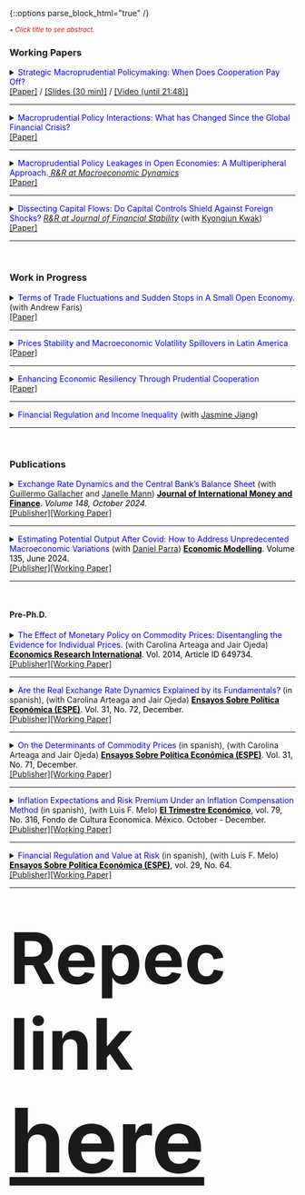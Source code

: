 {::options parse_block_html="true" /}



<font color="scarlet"><i><small>&bull; Click title to see abstract.</small></i></font> 
### Working Papers

<!--
Strategic Macroprudential Policymaking: When Does Cooperation Pay Off? \[[pdf](/files/papers/MaPDynamic.pdf)\] \[[slides](/files/papers/MaPdynSlides_BbagUW11272020.pdf)\]  **(Job Market Paper)**
<p>
<details><summary><span style="color:blue; font-size:0.85em"> View/Hide Abstract </span></summary>
  <div class="panel" style="background-color: #F1F1F1; color: #666; padding: 10px;"><p>
  I study whether emerging economies can navigate the global financial cycle more successfully by resorting to internationally coordinated macroprudential policies. For this, I set an open economy model with banking frictions in a center-periphery environment with multiple emerging economies. Then, I evaluate the performance of several policy arrangements that differ by the degree and type of cooperation. I find that cooperation can generate welfare gains but is not always beneficial relative to nationally-oriented policies. Instead, only regimes where the financial center acts cooperatively generate welfare gains. When present, two mechanisms generate the gains: a cancellation effect of national incentives to manipulate the global interest rate and a motive for steering capital flows to emerging economies. The first mechanism eliminates unnecessary policy fluctuations and the second helps prevent capital retrenchments in the center. These effects can be quantitatively relevant as good cooperation regimes can reduce the welfare losses induced by a financial friction between 60% and 80%. <br></p></div>
</details>
</p>

Macroprudential Policy Coordination in Open Economies: A Multicountry Approach. \[[pdf](/files/papers/MaPCoordFinite.pdf)\] \[[slides](/files/papers/MaPToySlides_WUSTL.pdf)\]

Macroprudential Policy Interactions: What has Changed Since the Global Financial Crisis? \[[pdf](/files/papers/MaPInteractions.pdf)\] \[[slides](/files/papers/MaPInteractions_BbagApr2021.pdf)\]

-->

<details>
  <summary markdown="span"><font color="blue">Strategic Macroprudential Policymaking: When Does Cooperation Pay Off?</font> <span style="color:black"> <b></b> </span> </summary>
  
    
  | **Abstract**          |
  |:---------------------------|
  | <font color="black">I study whether emerging economies can navigate the global financial cycle more successfully by resorting to internationally coordinated macroprudential policies. For this, I set an open economy model with banking frictions in a center-periphery environment with multiple emerging economies. Then, I evaluate the performance of several policy arrangements that differ by the degree and type of cooperation. I find that cooperation can generate welfare gains but is not always beneficial relative to nationally-oriented policies. Instead, only regimes where the financial center acts cooperatively generate welfare gains. When present, two mechanisms generate the gains: a cancellation effect of national incentives to manipulate the global interest rate and a motive for steering capital flows to emerging economies. The first mechanism eliminates unnecessary policy fluctuations and the second helps prevent capital retrenchments in the center. These effects can be quantitatively relevant as good cooperation regimes can reduce the welfare losses induced by a financial friction between 60% and 80%.</font> |
  
 </details>
 <a href="https://cagranados.github.io/files/papers/DynCoop.pdf" target="_blank"><u>[Paper]</u></a> /
 <a href="https://cagranados.github.io/files/papers/MaPdynSlides_USurrey.pdf" target="_blank"><u>[Slides (30 min)]</u></a> /
 <a href="https://www.youtube.com/watch?v=xX1YCaek0s0" target="_blank"><u>[Video (until 21:48)]</u></a>
 

 ----
 
<details>
  <summary markdown="span"><font color="blue">Macroprudential Policy Interactions: What has Changed Since the Global Financial Crisis?</font></summary>
    
  | **Abstract**          |
  |:---------------------------|
  | <font color="black">We study the empirical international policy interactions between macroprudential regulators with the objective of determining whether these adjust their policies with cross-border strategic considerations in mind. For that, we analyze the policy-to-policy interactions for a panel of 65 economies using a local projection approach. Our findings suggest that domestic regulators do react in response to foreign policy changes positively and on average will tighten their domestic tools in response to stricter foreign financial regulations (tightenings). We apply additional specifications to disentangle the average policy effect and obtain that: (i) regulators react mainly to policy changes in advanced economies, (ii) the reaction to foreign policy changes is stronger in advanced economies, (iii) reactions to emerging regulations are less important, but can exist at the regional level (emerging-to-emerging). Additionally, results by type of foreign policy instruments suggest that, other than the typical positive response in our baseline, there can also be occasional loosening adjustments in emerging economies after foreign policy tightenings of some prudential instruments. Our results point to the existence of important policy interactions that can create the scope for coordinated policy frameworks aimed to mitigate inefficiencies in the level of macroprudential interventionism.</font> |
  
 </details>
 <a href="https://cagranados.github.io/files/papers/MaPInteractions.pdf"><u>[Paper]</u></a>
 
 ----
 
<details>
  <summary markdown="span"><font color="blue">Macroprudential Policy Leakages in Open Economies: A Multiperipheral Approach.</font><i><u> R&R at Macroeconomic Dynamics</u></i></summary>
    
  | **Abstract**          |
  |:---------------------------|
  | <font color="black">To understand the international nature of the macroprudential policy and the potential cross-border regulatory leakages these imply we develop a three-country center-periphery framework with financial frictions and limited financial intermediation in emerging economies. Each country has a macroprudential instrument to smooth credit spread distortions; however, the banking regulations can leak to other economies and be subject to costs. Our results show the presence of cross-border regulation spillovers that increase with the extent of financial frictions, that are driven by the capacity of the regulation to limit aggregate intermediation, and that can be magnified if policymakers are forward-looking. We discuss the policy implications of the resulting macroprudential interdependence and the potential scope for policy design that improves the management of the trade-off between mitigating the financial frictions and curtailing intermediation.</font> |
  
 </details>
 <a href="https://cagranados.github.io/files/papers/MaPLeakages.pdf" target="_blank"><u>[Paper]</u></a> 
  
 ----
 


 <details>
  <summary markdown="span"><font color="blue">Dissecting Capital Flows: Do Capital Controls Shield Against Foreign Shocks?  </font><i><u> R&R at Journal of Financial Stability</u></i>
		 (with <a href="https://sites.google.com/view/kj-kwak" target="_blank">Kyongjun Kwak</a>)
  </summary>
    
  | **Abstract**          |
  |:---------------------------|
  | <font color="black">To rationalize the increased use of capital flows regulations in recent times, we study the capacity of capital flow management measures (CFMs) to insulate an economy from external shocks. We examine the extent to which CFMs mitigate the effects of US monetary shocks and whether measuring this mitigation at the net or gross level of flows matters. Our analysis is carried out for a panel of emerging market economies and for different disaggregations of the flows. Our results indicate that the level of aggregation matters for evaluating the effects of CFMs, and that analyses with excessively aggregated flows or with only net measures may lead to biases in assessing the insulation features of the CFMs. Furthermore, CFMs have insulation properties that mitigate capital repatriations; however, these are mostly related to risky portfolio and banking flows. </font> |
  
</details>
<a href="https://cagranados.github.io/files/papers/cfm_insulation.pdf"><u>[Paper]</u></a>


----
 
<br>

### Work in Progress

<details>
  <summary markdown="span"><font color="blue">Terms of Trade Fluctuations and Sudden Stops in A Small Open Economy.</font>(with Andrew Faris)
  </summary>
    
  | **Abstract**          |
  |:---------------------------|
  | <font color="black">We examine how terms-of-trade fluctuations can shape the vulnerability of emerging economies to self-fulfilling financial crises and sudden stops. Building on a small open economy endowment model with importables, exportables, and nontradables, we allow the borrowing constraint to depend explicitly on the relative price of exports. This channel links terms-of-trade movements to the economy’s collateral capacity. We find that while terms-of-trade shocks may play a limited role in routine business-cycle dynamics, their importance intensifies under stressed conditions. Favorable terms-of-trade can deter the emergence of multiple equilibria and prevent expectation-driven crises. Our findings contribute to understanding the high relevance associated to the terms-of-trade in emerging economies, even in presence of the limited evidence of their importance as a fundamental driver during normal times.</font> |
  
 </details>
 <a href="https://cagranados.github.io/files/papers/TOTMultipleEq.pdf" target="_blank"><u>[Paper]</u></a> 
  
 ----

<details>
  <summary markdown="span"><font color="blue">Prices Stability and Macroeconomic Volatility Spillovers in Latin America</font></summary>
    
  | **Abstract**          |
  |:---------------------------|
  | <font color="black">In order to determine the presence of volatility spillovers among macroeconomic variables a Vector Autorregresive (VAR) model with multivariate heteroskedasticity effects is carried out for five countries in Latin America. The variables considered are real activity, price level, interest rate, and exchange rate. The results indicate that there are few within country volatility spillovers. Those that are significant are usually sizable and point to the relevance of international shocks in spreading volatility to other countries rather than local effects. Finally, we obtain that the volatility of inflation is not generally affected by the uncertainty shocks in the exchange rate, this result is noticeable as the price instability effects of the exchange rate fluctuations is usually the justification behind exchange rate intervention programs in these economies.</font> |
  
</details>
 <a href="https://cagranados.github.io/files/papers/VolSpilloversLatam.pdf"><u>[Paper]</u></a>
 
 ----
 
 <details>
  <summary markdown="span"><font color="blue">Enhancing Economic Resiliency Through Prudential Cooperation </font>
  </summary>
    
  | **Abstract**          |
  |:---------------------------|
  | <font color="black">I analyze the short-run resilience and financial stability properties of an array of cooperative policy regimes relative to nationally-oriented regulations. I show that countries that rely on internationally coordinated policies are more insulated to the negative effects of international financial downturns like the global financial crisis. Additionally, cooperative policies allow countries to increase the countercyclicality of the prudential policies, to lower the required level of interventionism to deal with crises, and to mitigate the deleveraging processes after a financial crisis. All of these properties imply that smoother and less volatile policy responses can be compatible with improved economic performance after external shocks which makes a case for the implementation of coordinated policy schemes that go beyond the potential welfare gains involved in these initiatives.</font> |
  
 </details>
 <a href="https://cagranados.github.io/files/papers/DynResilience.pdf"><u>[Paper]</u></a>
 
 ----
 
 <details>
  <summary markdown="span"><font color="blue">Financial Regulation and Income Inequality </font>
    (with <a href="https://www.jasminejiang.net/home-page" target="_blank">Jasmine Jiang</a>)
  </summary>
   
  
 </details>
 
 ----

<br>

### Publications

<details>
  <summary markdown="span"><font color="blue">Exchange Rate Dynamics and the Central Bank’s Balance Sheet </font>
    (with <a href="https://guillgall.github.io/" target="_blank">Guillermo Gallacher</a> and <a href="https://www.janellemann.com/" target="_blank">Janelle Mann</a>) <font color="black"><b><u>Journal of International Money and Finance</u></b>. <i> Volume 148, October 2024.</i></font></summary>

    
  | **Abstract**          |
  |:---------------------------|
  | <font color="black">Are nominal exchange rate variations linked to the central bank’s balance sheet, and in particular to remunerated domestic liabilities? We use two metrics of implied exchange rates using central bank balance sheet data: one is a traditional metric that includes the monetary base, and the other adds remunerated domestic liabilities. We first estimate a VAR model to investigate the endogenous interactions between central bank balance sheet components for a set of seven Latin American countries for the 2006:01-2019:12 period. Then, we use threshold cointegration techniques to compare these two metrics of the implied exchange rate with the spot (observed) exchange rate. We find that the implied exchange rates and the spot exchange rate are cointegrated for most of the set of Latin American countries. We also find that for a subset of our sample, the spot exchange rate adjusts to the metric that adds remunerated domestic liabilities. We conclude the remunerated domestic liabilities matter for understanding exchange rate dynamics and explore a simple theoretical setup to better understand the mechanism.</font> |
  
</details>
<a href="https://doi.org/10.1016/j.jimonfin.2024.103156"><u>[Publisher]</u></a><a href="https://cagranados.github.io/files/papers/conversion_er.pdf"><u>[Working Paper]</u></a>
  
 ----

<details>
  <summary markdown="span"><font color="blue">Estimating Potential Output After Covid: How to Address Unpredecented Macroeconomic Variations </font> (with <a href="https://investiga.banrep.gov.co/es/profile/502" target="_blank">Daniel Parra</a>) <font color="black"><b><u>Economic Modelling</u></b>. Volume 135, June 2024.</font>
  </summary>
	
  | **Abstract**          |
  |:---------------------------|
  | <font color="black">We examine the importance of adjusting output gap frameworks during large-scale disruptions, with a focus on the COVID-19 pandemic. Such adaptation can be crucial given the impact of such episodes on the reliability of time-series models and the inherent need for stability in output gap methods. We employ a Bayesian Structural Vector Autoregression model, identified through a permanent- transitory decomposition, and enhance it by scaling residuals around the pandemic period. Our analysis, conducted for seven developed economies, suggests that adjusting the model around the pandemic’s onset leads to improved estimates and reduced uncertainty. This approach surpasses traditional filters and other complex models lacking pandemic-timed adjustments. Notably, omitting such adjustments can result in biased and unstable gap estimates, potentially causing rapid gap recoveries post-downturns or increased volatility. Our findings underscore the importance of prompt reassessments of output gap frameworks during unprecedented global events, focusing on their stability and uncertainty.</font> |
    
  
</details>
 <a href="https://doi.org/10.1016/j.econmod.2024.106711"><u>[Publisher]</u></a><a href="https://cagranados.github.io/files/papers/OutputGapAndCovid.pdf"><u>[Working Paper]</u></a>

----

<br> 
 
<h4><a id="pre-phd-publications-updated" class="anchor" href="#publicationsPrePhd" aria-hidden="true"><span class="octicon octicon-link"></span></a>Pre-Ph.D.</h4>

<details>
  <summary markdown="span"><font color="blue">The Effect of Monetary Policy on Commodity Prices: Disentangling the Evidence for Individual Prices. </font> (with Carolina Arteaga and Jair Ojeda) <font color="black"><b><u>Economics Research International</u></b>. Vol. 2014, Article ID 649734.</font>
  </summary>
	
  | **Abstract**          |
  |:---------------------------|
  | <font color="black">In this paper we study the effect of monetary policy shocks on commodity prices. While most of the literature has found that expansionary shocks have a positive effect on aggregate price indices, we study the effect on individual prices of a sample of four commodities. This set of commodity prices is essential to understand the dynamics of the balance of payments in Colombia. The analysis is based on structural VAR models, we identify monetary policy shocks following [Kim, 1999, 2003] upon quarterly data for commodity prices and their fundamentals for the period 1980q1 to 2010q3. Our results show that commodity prices overshoot their long run equilibrium in response to a contractionary shock in the US monetary policy and, in contrast with literature, the response of the individual prices considered is stronger than what has been found in aggregate indices. Additionally, it is found that the monetary policy explains a substantial share of the fluctuations in prices.</font> |
    
  
</details>
 <a href="https://onlinelibrary.wiley.com/doi/10.1155/2014/649734"><u>[Publisher]</u></a><a href="http://www.banrep.gov.co/docum/ftp/borra685.pdf"><u>[Working Paper]</u></a>

----

<details>
  <summary markdown="span"><font color="blue">Are the Real Exchange Rate Dynamics Explained by its Fundamentals? </font>  (in spanish), (with Carolina Arteaga and Jair Ojeda) <font color="black"><b><u>Ensayos Sobre Política Económica (ESPE)</u></b>. Vol. 31, No. 72, December.</font>
  </summary>
	
  | **Abstract**          |
  |:---------------------------|
  | <font color="black">In this work, we study the behavior of the real exchange rate (RER) of Colombia, with the help of a co-integration model that takes into account the interaction between the RER and a group macroeconomic determining factors, using quarterly data from the period 1994-2012. These fundamentals include a new relative productivity indicator that enables us to estimate the impact of the Balassa-Samuelson effect on the RER of Colombia. This methodology helps to detect the quarters in which the RER is far from its co-integration relationship and thus, is not explained by the behavior of its fundamentals. The results indicate that the real appreciation observed since the end of 2003 is mainly explained by the increase in terms of trade, and secondly by a proxy of the Balassa-Samuelson effect and due to factors with medium term effects such as the rates differential and risk. Additionally, the dynamics of the RER is mainly explained by the movement in net external assets in the short
term and by government consumption in the medium term</font> |
    
  
</details>
 <a href="https://www.sciencedirect.com/science/article/abs/pii/S0120448313700010"><u>[Publisher]</u></a><a href="https://doi.org/10.32468/be.742"><u>[Working Paper]</u></a>

----

<details>
  <summary markdown="span"><font color="blue">On the Determinants of Commodity Prices</font>  (in spanish), (with Carolina Arteaga and Jair Ojeda) <font color="black"><b><u>Ensayos Sobre Política Económica (ESPE)</u></b>. Vol. 31, No. 71, December.</font>
  </summary>
	
  | **Abstract**          |
  |:---------------------------|
  | <font color="black">In this work, an analysis is made of the dynamic response to most relevant basic commodity prices for the evolution of inflation for the consumer in Colombia due to shocks in a group of determining factors. The document is based on structural vector autoregression (VAR) models in which the external shocks are identified by restricting contemporaneous effects between the variables of the system. Quarterly data for the period from the first quarter of 1980 to the third quarter of 2010 was used for the calculation. In accordance with the results, monetary policy, the multilateral exchange rate of the United States of America and the GDP of developed and emerging countries explain a considerable percentage of the prognostic error variance of basic commodity prices. Furthermore, in general terms, the response of the prices due to a monetary policy shock is negative, instantaneous and statistically significant. Shocks to the exchange rate show a negative association with the prices, although not always significant, and in the majority of cases the real activity variables, both in developed countries and in the emerging ones has a positive relationship with the prices considered. </font> |
    
  
</details>
 <a href="https://www.sciencedirect.com/science/article/abs/pii/S0120448313700137"><u>[Publisher]</u></a><a href="https://doi.org/10.32468/be.701"><u>[Working Paper]</u></a>

----

<details>
  <summary markdown="span"><font color="blue">Inflation Expectations and Risk Premium Under an Inflation Compensation Method</font>  (in spanish), (with Luis F. Melo) <font color="black"><b><u>El Trimestre Económico</u></b>, vol. 79, No. 316, Fondo de Cultura Economica. México. October - December.</font>
  </summary>
	
  | **Abstract**          |
  |:---------------------------|
  | <font color="black">We estimate the Break Even Inflation using the nominal and real government Co-lombian bonds for the period January 2003 to November 2009. This measure is decomposed in inflation expectations and inflation risk premium. The inflation expectations are calculated using a state-space representation of an extended affine term structure model. In order to improve the forecasts, this model incorporates the inflation expectations 12 months ahead of the Colombian Central Bank survey.The results show an inflation expectation downward trend, which may be re-lated to an increasing confidence in monetary policy. This hypothesis is also sup-ported by a decreasing trend in the inflation risk premium for medium and long term maturities (two and five years). Finally, the results indicate that the break even inflation is a good indicator of the inflation expectations for the short term forecast horizon (one year). </font> |
    
  
</details>
 <a href="https://www.jstor.org/stable/23349191"><u>[Publisher]</u></a><a href="https://doi.org/10.32468/be.589"><u>[Working Paper]</u></a>

----

<details>
  <summary markdown="span"><font color="blue">Financial Regulation and Value at Risk</font>  (in spanish), (with Luis F. Melo) <font color="black"><b><u>Ensayos Sobre Política Económica (ESPE)</u></b>, vol. 29, No. 64.</font>
  </summary>
	
  | **Abstract**          |
  |:---------------------------|
  | <font color="black">This document analyzes some aspects of Colombian financial regulation related to the Value at Risk (VaR) which is used to measure the market risk. In particular, we study the adequacy of the root rule and the performance evaluation of some alternative backtesting methodologies not considered by the current regulation. In order to analyze this problem, two measures of risk were considered;
  VaR, and Conditional VaR (CVaR), using different methodologies of easy implementation (RiskMetrics, ARMA-GARCH, historical simulation, filtered historical simulation and assuming normal i.i.d. returns) for the Colombian nominal exchange rate, the treasury bonds (TES) and the Colombian stock market index in the sample period from January 2003 to March 2010. The results show that for one day forecast horizon the considered methodologies measure properly the VaR. The methods with the best performance are those that model both the mean and the conditional variance. On the other hand, for horizons higher than one day, all methodologies have inadequate performance. In particular, it is found that the root rule does not provide acceptable estimations of the multiperiod VaR. It is important to note, that if the current regulation criteria are considered, some models would be adequate. However, when additional assumptions are taken into account, none of these methodologies is appropriated. </font> |
    
  
</details>
 <a href="https://doi.org/10.32468/Espe.6404"><u>[Publisher]</u></a><a href="https://doi.org/10.32468/be.615"><u>[Working Paper]</u></a>

----

<!-- 
<p style="margin:0">
Arteaga, C., Granados, J., and Ojeda, J., (2014). The Effect of Monetary Policy on Commodity Prices: Disentangling the Evidence for Individual Prices. <it> Economics Research International </it>, vol. 2014, Article ID 649734, 13 pages. doi: 10.1155/2014/649734
<br>
<br>Arteaga, C., Granados, J., and Ojeda, J., (2013). Are the Real Exchange Rate Dynamics Explained by its Fundamentals? (in spanish), <it> Ensayos Sobre Política Económica (ESPE) </it>, vol. 31, No. 72, December. 
<br>
<br> Arteaga, C., Granados, J., and Ojeda, J., (2013). On the Determinants of Commodity Prices (in spanish), <it> Ensayos Sobre Politica Economica (ESPE) </it>, vol. 31, No. 71, December.
<br>
<br> Melo, L., and Granados, J. (2012). Inflation Expectations and Risk Premium Under an Inflation Compensation Method (in spanish), <it> El Trimestre Económico </it>, vol. 79, No. 316,
Fondo de Cultura Economica. México. October - December.
<br>
<br> Melo, L., and Granados, J. (2011). Financial Regulation and Value at Risk (in spanish), <it>Ensayos Sobre Política Económica (ESPE) </it>, vol. 29, No. 64.
</p>
-->

<br> 

<br>
<b style="font-size:125">Repec link <a style="margin:0; font-size:125%; font-weight:bold" href="https://ideas.repec.org/f/pgr313.html">here</a></b> 
<br>

<br> 